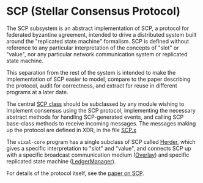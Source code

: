 # SCP (Stellar Consensus Protocol)

The SCP subsystem is an abstract implementation of SCP, a protocol for federated
byzantine agreement, intended to drive a distributed system built around the
"replicated state machine" formalism. SCP is defined without reference to any
particular interpretation of the concepts of "slot" or "value", nor any
particular network communication system or replicated state machine.

This separation from the rest of the system is intended to make the
implementation of SCP easier to model, compare to the paper describing the
protocol, audit for correctness, and extract for reuse in different programs at
a later date.

The central [SCP class](SCP.h) should be subclassed by any module wishing to
implement consensus using the SCP protocol, implementing the necessary abstract
methods for handling SCP-generated events, and calling SCP base-class methods to
receive incoming messages. The messages making up the protocol are defined in
XDR, in the file [SCP.x](../../include/xdr/scp.x)

The `vixal-core` program has a single subclass of SCP called
[Herder](../herder), which gives a specific interpretation to "slot" and
"value", and connects SCP up with a specific broadcast communication medium
([Overlay](../overlay)) and specific replicated state machine
([LedgerManager](../ledger)).

For details of the protocol itself, see the [paper on SCP](https://www.vixal.org/papers/vixal-consensus-protocol.pdf).

